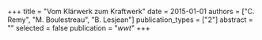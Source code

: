 +++
title = "Vom Klärwerk  zum Kraftwerk"
date = 2015-01-01
authors = ["C. Remy", "M. Boulestreau", "B. Lesjean"]
publication_types = ["2"]
abstract = ""
selected = false
publication = "*wwt*"
+++


